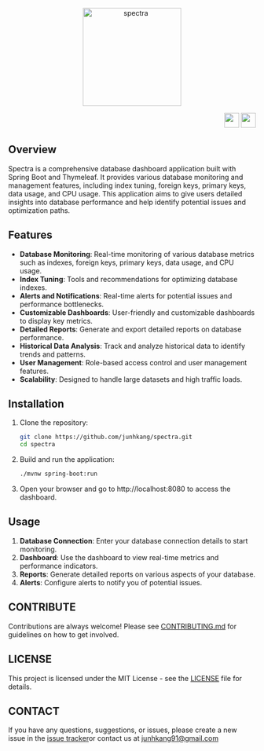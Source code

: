 <p align="center">
  <img src="https://github.com/junhkang/spectra/assets/20232155/545cac07-540d-446d-b9c0-b92daa3221c9" alt="spectra" width="200">
</p>
<p align="right">
  <a href="/"><img src="https://upload.wikimedia.org/wikipedia/commons/0/09/Flag_of_South_Korea.svg" width="30"></a>
  <a href="#"><img src="https://upload.wikimedia.org/wikipedia/en/a/a4/Flag_of_the_United_States.svg" width="30"></a>
</p>

## Overview

Spectra is a comprehensive database dashboard application built with Spring Boot and Thymeleaf. It provides various database monitoring and management features, including index tuning, foreign keys, primary keys, data usage, and CPU usage. This application aims to give users detailed insights into database performance and help identify potential issues and optimization paths.

## Features

- **Database Monitoring**: Real-time monitoring of various database metrics such as indexes, foreign keys, primary keys, data usage, and CPU usage.
- **Index Tuning**: Tools and recommendations for optimizing database indexes.
- **Alerts and Notifications**: Real-time alerts for potential issues and performance bottlenecks.
- **Customizable Dashboards**: User-friendly and customizable dashboards to display key metrics.
- **Detailed Reports**: Generate and export detailed reports on database performance.
- **Historical Data Analysis**: Track and analyze historical data to identify trends and patterns.
- **User Management**: Role-based access control and user management features.
- **Scalability**: Designed to handle large datasets and high traffic loads.

## Installation

1. Clone the repository:
   ```bash
   git clone https://github.com/junhkang/spectra.git
   cd spectra
   ```

2. Build and run the application:
   ```bash
   ./mvnw spring-boot:run
   ```

3. Open your browser and go to http://localhost:8080 to access the dashboard.

## Usage

1. **Database Connection**: Enter your database connection details to start monitoring.
2. **Dashboard**: Use the dashboard to view real-time metrics and performance indicators.
3. **Reports**: Generate detailed reports on various aspects of your database.
4. **Alerts**: Configure alerts to notify you of potential issues.

## CONTRIBUTE

Contributions are always welcome! Please see [CONTRIBUTING.md](CONTRIBUTING.md) for guidelines on how to get involved.

## LICENSE

This project is licensed under the MIT License - see the [LICENSE](LICENSE) file for details.

## CONTACT

If you have any questions, suggestions, or issues, please create a new issue in the  [issue tracker](https://github.com/junhkang/spectra/issues)or contact us at  [junhkang91@gmail.com](mailto:junhkang91@gmail.com)

